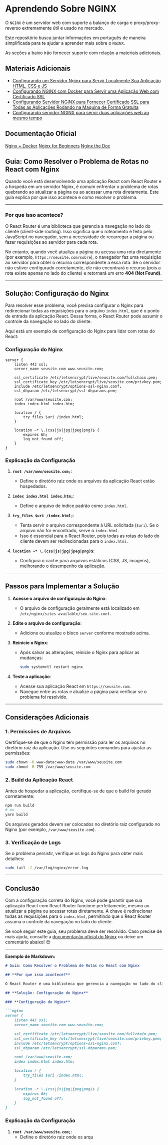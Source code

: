 # Aprendendo Sobre NGINX

O `NGINX` é um servidor web com suporte a balanço de carga e proxy/proxy-reverso extremamente útil e usado no mercado.

Este repositório busca juntar informações em português de maneira simplificada para te ajudar a aprender mais sobre o `NGINX`.

As seções a baixo irão fornecer suporte com relação a materiais adicionais.

## Materiais Adicionais

- [Configurando um Servidor Nginx para Servir Localmente Sua Aplicação HTML, CSS e JS](./docs/custom-live-server.md)
- [Configurando NGINX com Docker para Servir uma Aplicação Web com Certificado SSL](./ssl/)
- [Configurando Servidor NGINX para Fornecer Certificado SSL para Todas as Aplicações Rodando na Maquina de Forma Gratuita](./docs/ssl-servidor-manual.md)
- [Configurando servidor NGINX para servir duas aplicações web ao mesmo tempo](./docs/many-sites-with-nginx.md)

## Documentação Oficial

[Nginx + Docker](https://hub.docker.com/_/nginx)
[Nginx for Beginners](https://nginx.org/en/docs/beginners_guide.html#conf_structure)
[Nginx the Doc](https://nginx.org/en/docs/)

## Guia: Como Resolver o Problema de Rotas no React com Nginx

Quando você está desenvolvendo uma aplicação React com React Router e a hospeda em um servidor Nginx, é comum enfrentar o problema de rotas quebrando ao atualizar a página ou ao acessar uma rota diretamente. Este guia explica por que isso acontece e como resolver o problema.

---

### **Por que isso acontece?**

O React Router é uma biblioteca que gerencia a navegação no lado do cliente (client-side routing). Isso significa que o roteamento é feito pelo JavaScript no navegador, sem a necessidade de recarregar a página ou fazer requisições ao servidor para cada rota.

No entanto, quando você atualiza a página ou acessa uma rota diretamente (por exemplo, `https://seusite.com/sobre`), o navegador faz uma requisição ao servidor para obter o recurso correspondente a essa rota. Se o servidor não estiver configurado corretamente, ele não encontrará o recurso (pois a rota existe apenas no lado do cliente) e retornará um erro **404 (Not Found)**.

---

## **Solução: Configuração do Nginx**

Para resolver esse problema, você precisa configurar o Nginx para redirecionar todas as requisições para o arquivo `index.html`, que é o ponto de entrada da aplicação React. Dessa forma, o React Router pode assumir o controle da navegação no lado do cliente.

Aqui está um exemplo de configuração do Nginx para lidar com rotas do React:

### **Configuração do Nginx**

```nginx
server {
    listen 443 ssl;
    server_name seusite.com www.seusite.com;

    ssl_certificate /etc/letsencrypt/live/seusite.com/fullchain.pem;
    ssl_certificate_key /etc/letsencrypt/live/seusite.com/privkey.pem;
    include /etc/letsencrypt/options-ssl-nginx.conf;
    ssl_dhparam /etc/letsencrypt/ssl-dhparams.pem;

    root /var/www/seusite.com;
    index index.html index.htm;

    location / {
        try_files $uri /index.html;
    }

    location ~* \.(css|js|jpg|jpeg|png)$ {
        expires 6h;
        log_not_found off;
    }
}
```

### **Explicação da Configuração**

1. **`root /var/www/seusite.com;`**:
   - Define o diretório raiz onde os arquivos da aplicação React estão hospedados.

2. **`index index.html index.htm;`**:
   - Define o arquivo de índice padrão como `index.html`.

3. **`try_files $uri /index.html;`**:
   - Tenta servir o arquivo correspondente à URL solicitada (`$uri`). Se o arquivo não for encontrado, serve o `index.html`.
   - Isso é essencial para o React Router, pois todas as rotas do lado do cliente devem ser redirecionadas para o `index.html`.

4. **`location ~* \.(css|js|jpg|jpeg|png)$`**:
   - Configura o cache para arquivos estáticos (CSS, JS, imagens), melhorando o desempenho da aplicação.

---

## **Passos para Implementar a Solução**

1. **Acesse o arquivo de configuração do Nginx**:
   - O arquivo de configuração geralmente está localizado em `/etc/nginx/sites-available/seu-site.conf`.

2. **Edite o arquivo de configuração**:
   - Adicione ou atualize o bloco `server` conforme mostrado acima.

3. **Reinicie o Nginx**:
   - Após salvar as alterações, reinicie o Nginx para aplicar as mudanças:
     ```bash
     sudo systemctl restart nginx
     ```

4. **Teste a aplicação**:
   - Acesse sua aplicação React em `https://seusite.com`.
   - Navegue entre as rotas e atualize a página para verificar se o problema foi resolvido.

---

## **Considerações Adicionais**

### **1. Permissões de Arquivos**
Certifique-se de que o Nginx tem permissão para ler os arquivos no diretório raiz da aplicação. Use os seguintes comandos para ajustar as permissões:

```bash
sudo chown -R www-data:www-data /var/www/seusite.com
sudo chmod -R 755 /var/www/seusite.com
```

### **2. Build da Aplicação React**
Antes de hospedar a aplicação, certifique-se de que o build foi gerado corretamente:

```bash
npm run build
# ou
yarn build
```

Os arquivos gerados devem ser colocados no diretório raiz configurado no Nginx (por exemplo, `/var/www/seusite.com`).

### **3. Verificação de Logs**
Se o problema persistir, verifique os logs do Nginx para obter mais detalhes:

```bash
sudo tail -f /var/log/nginx/error.log
```

---

## **Conclusão**

Com a configuração correta do Nginx, você pode garantir que sua aplicação React com React Router funcione perfeitamente, mesmo ao atualizar a página ou acessar rotas diretamente. A chave é redirecionar todas as requisições para o `index.html`, permitindo que o React Router assuma o controle da navegação no lado do cliente.

Se você seguir este guia, seu problema deve ser resolvido. Caso precise de mais ajuda, consulte a [documentação oficial do Nginx](https://nginx.org/en/docs/) ou deixe um comentário abaixo! 😊

--- 

**Exemplo de Markdown:**

```markdown
# Guia: Como Resolver o Problema de Rotas no React com Nginx

## **Por que isso acontece?**

O React Router é uma biblioteca que gerencia a navegação no lado do cliente...

## **Solução: Configuração do Nginx**

### **Configuração do Nginx**

```nginx
server {
    listen 443 ssl;
    server_name seusite.com www.seusite.com;

    ssl_certificate /etc/letsencrypt/live/seusite.com/fullchain.pem;
    ssl_certificate_key /etc/letsencrypt/live/seusite.com/privkey.pem;
    include /etc/letsencrypt/options-ssl-nginx.conf;
    ssl_dhparam /etc/letsencrypt/ssl-dhparams.pem;

    root /var/www/seusite.com;
    index index.html index.htm;

    location / {
        try_files $uri /index.html;
    }

    location ~* \.(css|js|jpg|jpeg|png)$ {
        expires 6h;
        log_not_found off;
    }
}
```

### **Explicação da Configuração**

1. **`root /var/www/seusite.com;`**:
   - Define o diretório raiz onde os arqu
